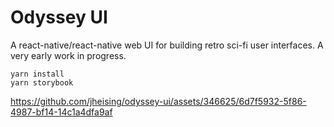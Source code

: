 # Odyssey UI
A react-native/react-native web UI for building retro sci-fi user interfaces. A very early work in progress.

```
yarn install
yarn storybook
```

https://github.com/jheising/odyssey-ui/assets/346625/6d7f5932-5f86-4987-bf14-14c1a4dfa9af

